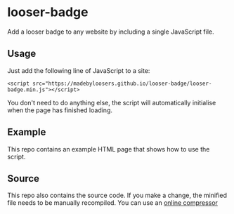 looser-badge
==========

Add a looser badge to any website by including a single JavaScript file.


Usage
-------------

Just add the following line of JavaScript to a site:

    <script src="https://madebyloosers.github.io/looser-badge/looser-badge.min.js"></script>

You don't need to do anything else, the script will automatically initialise when the page has finished loading.


Example
-------

This repo contains an example HTML page that shows how to use the script.


Source
------

This repo also contains the source code. If you make a change, the minified file needs to be manually recompiled. You can use an [online compressor](http://refresh-sf.com/)
